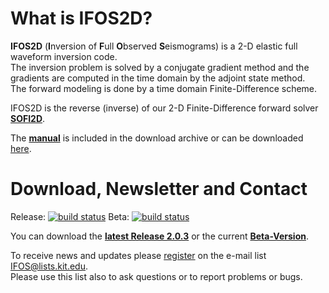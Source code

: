 # What is IFOS2D?


**IFOS2D** (**I**nversion of **F**ull **O**bserved **S**eismograms) is a 2-D elastic full waveform inversion code.  
The inversion problem is solved by a conjugate gradient method and the gradients are computed in the time domain by the adjoint state method.  
The forward modeling is done by a time domain Finite-Difference scheme.

IFOS2D is the reverse (inverse) of our 2-D Finite-Difference forward solver [**SOFI2D**](https://git.scc.kit.edu/GPIAG-Software/SOFI2D).

The [**manual**](https://git.scc.kit.edu/GPIAG-Software/IFOS2D/wikis/home) is included in the download archive or can be downloaded [here](https://git.scc.kit.edu/GPIAG-Software/IFOS2D/wikis/home).

# Download, Newsletter and Contact
Release: [![build status](https://git.scc.kit.edu/GPIAG-Software/IFOS2D/badges/master/build.svg)](https://git.scc.kit.edu/GPIAG-Software/IFOS2D/commits/master)  Beta: [![build status](https://git.scc.kit.edu/GPIAG-Software/IFOS2D/badges/develop/build.svg)](https://git.scc.kit.edu/GPIAG-Software/IFOS2D/commits/develop)

You can download the [**latest Release 2.0.3**](https://git.scc.kit.edu/GPIAG-Software/IFOS2D/tags/Release_2.0.3) or the current [**Beta-Version**](https://git.scc.kit.edu/GPIAG-Software/IFOS2D/tree/develop).

To receive news and updates please [register](http://www.gpi.kit.edu/Software-FWI.php) on the e-mail list [IFOS@lists.kit.edu](http://www.gpi.kit.edu/Software-FWI.php).  
Please use this list also to ask questions or to report problems or bugs.
